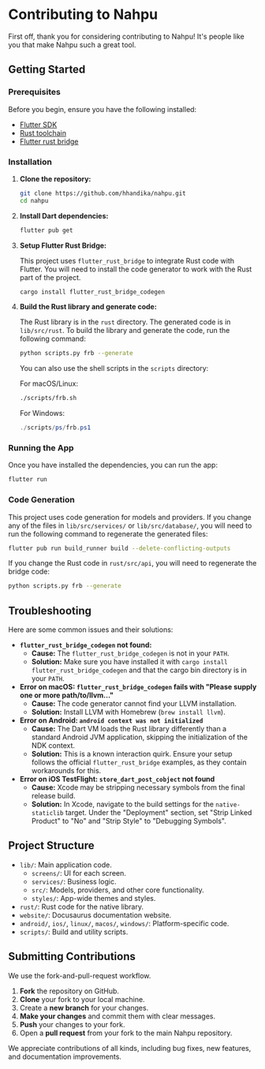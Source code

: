 # Contributing to Nahpu

First off, thank you for considering contributing to Nahpu! It's people like you that make Nahpu such a great tool.

## Getting Started

### Prerequisites

Before you begin, ensure you have the following installed:

- [Flutter SDK](https://flutter.dev/docs/get-started/install)
- [Rust toolchain](https://www.rust-lang.org/tools/install)
- [Flutter rust bridge](https://github.com/fzyzcjy/flutter_rust_bridge)

### Installation

1. **Clone the repository:**

   ```sh
   git clone https://github.com/hhandika/nahpu.git
   cd nahpu
   ```

2. **Install Dart dependencies:**

   ```sh
   flutter pub get
   ```

3. **Setup Flutter Rust Bridge:**

   This project uses `flutter_rust_bridge` to integrate Rust code with Flutter. You will need to install the code generator to work with the Rust part of the project.

   ```sh
   cargo install flutter_rust_bridge_codegen
   ```

4. **Build the Rust library and generate code:**

   The Rust library is in the `rust` directory. The generated code is in `lib/src/rust`. To build the library and generate the code, run the following command:

   ```sh
   python scripts.py frb --generate
   ```

   You can also use the shell scripts in the `scripts` directory:

   For macOS/Linux:

   ```sh
   ./scripts/frb.sh
   ```

   For Windows:

   ```powershell
   ./scripts/ps/frb.ps1
   ```

### Running the App

Once you have installed the dependencies, you can run the app:

```sh
flutter run
```

### Code Generation

This project uses code generation for models and providers. If you change any of the files in `lib/src/services/` or `lib/src/database/`, you will need to run the following command to regenerate the generated files:

```sh
flutter pub run build_runner build --delete-conflicting-outputs
```

If you change the Rust code in `rust/src/api`, you will need to regenerate the bridge code:

```sh
python scripts.py frb --generate
```

## Troubleshooting

Here are some common issues and their solutions:

- **`flutter_rust_bridge_codegen` not found:**
  - **Cause:** The `flutter_rust_bridge_codegen` is not in your `PATH`.
  - **Solution:** Make sure you have installed it with `cargo install flutter_rust_bridge_codegen` and that the cargo bin directory is in your `PATH`.
- **Error on macOS: `flutter_rust_bridge_codegen` fails with "Please supply one or more path/to/llvm..."**
  - **Cause:** The code generator cannot find your LLVM installation.
  - **Solution:** Install LLVM with Homebrew (`brew install llvm`).
- **Error on Android: `android context was not initialized`**
  - **Cause:** The Dart VM loads the Rust library differently than a standard Android JVM application, skipping the initialization of the NDK context.
  - **Solution:** This is a known interaction quirk. Ensure your setup follows the official `flutter_rust_bridge` examples, as they contain workarounds for this.
- **Error on iOS TestFlight: `store_dart_post_cobject` not found**
  - **Cause:** Xcode may be stripping necessary symbols from the final release build.
  - **Solution:** In Xcode, navigate to the build settings for the `native-staticlib` target. Under the "Deployment" section, set "Strip Linked Product" to "No" and "Strip Style" to "Debugging Symbols".

## Project Structure

- `lib/`: Main application code.
  - `screens/`: UI for each screen.
  - `services/`: Business logic.
  - `src/`: Models, providers, and other core functionality.
  - `styles/`: App-wide themes and styles.
- `rust/`: Rust code for the native library.
- `website/`: Docusaurus documentation website.
- `android/`, `ios/`, `linux/`, `macos/`, `windows/`: Platform-specific code.
- `scripts/`: Build and utility scripts.

## Submitting Contributions

We use the fork-and-pull-request workflow.

1. **Fork** the repository on GitHub.
2. **Clone** your fork to your local machine.
3. Create a **new branch** for your changes.
4. **Make your changes** and commit them with clear messages.
5. **Push** your changes to your fork.
6. Open a **pull request** from your fork to the main Nahpu repository.

We appreciate contributions of all kinds, including bug fixes, new features, and documentation improvements.
